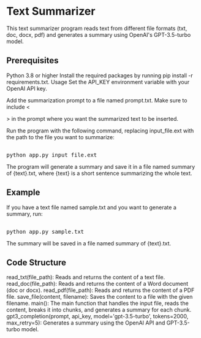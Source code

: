 # Text Summarizer
This text summarizer program reads text from different file formats (txt, doc, docx, pdf) and generates a summary using OpenAI's GPT-3.5-turbo model.

## Prerequisites
Python 3.8 or higher
Install the required packages by running pip install -r requirements.txt.
Usage
Set the API_KEY environment variable with your OpenAI API key.

Add the summarization prompt to a file named prompt.txt. Make sure to include <<SUMMARY>> in the prompt where you want the summarized text to be inserted.

Run the program with the following command, replacing input_file.ext with the path to the file you want to summarize:

<pre>

python app.py input_file.ext
</pre>

The program will generate a summary and save it in a file named summary of {text}.txt, where {text} is a short sentence summarizing the whole text.

## Example
If you have a text file named sample.txt and you want to generate a summary, run:
<pre>

python app.py sample.txt
</pre>

The summary will be saved in a file named summary of {text}.txt.

## Code Structure
read_txt(file_path): Reads and returns the content of a text file.
read_doc(file_path): Reads and returns the content of a Word document (doc or docx).
read_pdf(file_path): Reads and returns the content of a PDF file.
save_file(content, filename): Saves the content to a file with the given filename.
main(): The main function that handles the input file, reads the content, breaks it into chunks, and generates a summary for each chunk.
gpt3_completion(prompt, api_key, model='gpt-3.5-turbo', tokens=2000, max_retry=5): Generates a summary using the OpenAI API and GPT-3.5-turbo model.
